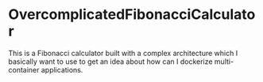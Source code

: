 # OvercomplicatedFibonacciCalculator
This is a Fibonacci calculator built with a complex architecture which I basically want to use to get an idea about how can I dockerize multi-container applications.
